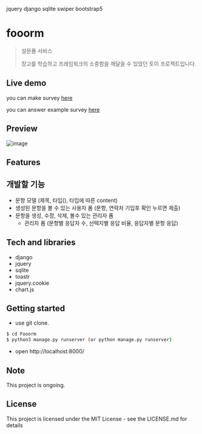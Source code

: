 jquery django sqlite swiper bootstrap5

# fooorm

> 설문폼 서비스
>
> 장고를 학습하고 프레임워크의 소중함을 깨달을 수 있었던 토이 프로젝트입니다.

## Live demo

you can make survey [here](http://34.64.78.27:7000/)

you can answer example survey [here](http://34.64.78.27:7000/forms/p6rRECBjzrrReNJ4XSdF)

## Preview

![image](https://user-images.githubusercontent.com/72514247/128608326-8d6143c5-4e53-4dd0-b195-a6e1cd2daac1.png)

## Features

## 개발할 기능

- 문항 모델 (제목, 타입(), 타입에 따른 content)
- 생성된 문항을 볼 수 있는 사용자 폼 (문항, 연락처 기입후 확인 누르면 제출)
- 문항을 생성, 수정, 삭제, 볼수 있는 관리자 폼
  - 관리자 폼 (문항별 응답자 수, 선택지별 응답 비율, 응답자별 문항 응답)

## Tech and libraries

- django
- jquery
- sqlite
- toastr
- jquery.cookie
- chart.js

## Getting started

- use git clone.

```bash
$ cd Fooorm
$ python3 manage.py runserver (or python manage.py runserver)
```

- open http://localhost:8000/

## Note

This project is ongoing.

## License

This project is licensed under the MIT License - see the LICENSE.md for details
